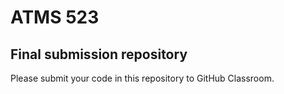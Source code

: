 # ATMS 523
## Final submission repository

Please submit your code in this repository to GitHub Classroom.